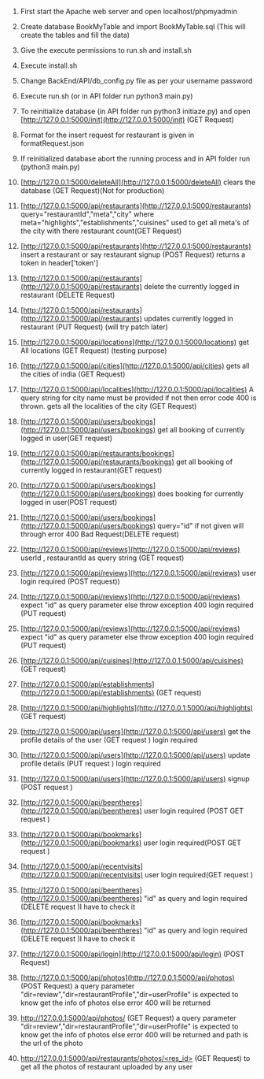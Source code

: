 1. First start the Apache web server and open localhost/phpmyadmin
2. Create database BookMyTable and import BookMyTable.sql (This will create the tables and fill the data)
3. Give the execute permissions to run.sh and install.sh
4. Execute install.sh
5. Change BackEnd/API/db_config.py file as per your username password
6. Execute run.sh (or in API folder run python3 main.py)

7. To reinitialize database (in API folder run python3 initiaze.py) and open [http://127.0.0.1:5000/init](http://127.0.0.1:5000/init) (GET Request)

8. Format for the insert request for restaurant is given in formatRequest.json

9. If reinitialized database abort the running process and in API folder run (python3 main.py)

10. [http://127.0.0.1:5000/deleteAll](http://127.0.0.1:5000/deleteAll) clears the database (GET Request)(Not for production)

11. [http://127.0.0.1:5000/api/restaurants](http://127.0.0.1:5000/restaurants) query="restaurantId","meta","city"
    where meta="highlights","establishments","cuisines" used to get all meta's of the city with there restaurant count(GET Request)

12. [http://127.0.0.1:5000/api/restaurants](http://127.0.0.1:5000/restaurants) insert a restaurant or say restaurant signup (POST Request) returns a token in header['token']

13. [http://127.0.0.1:5000/api/restaurants](http://127.0.0.1:5000/api/restaurants) delete the currently logged in restaurant (DELETE Request)

14. [http://127.0.0.1:5000/api/restaurants](http://127.0.0.1:5000/api/restaurants) updates currently logged in restaurant (PUT Request) (will try patch later)

15. [http://127.0.0.1:5000/api/locations](http://127.0.0.1:5000/locations) get All locations (GET Request) (testing purpose)

16. [http://127.0.0.1:5000/api/cities](http://127.0.0.1:5000/api/cities) gets all the cities of india (GET Request)

17. [http://127.0.0.1:5000/api/localities](http://127.0.0.1:5000/api/localities) A query string for city name must be provided if not then error code 400 is thrown. gets all the localities of the city (GET Request)

18. [http://127.0.0.1:5000/api/users/bookings](http://127.0.0.1:5000/api/users/bookings) get all booking of currently logged in user(GET request)

19. [http://127.0.0.1:5000/api/restaurants/bookings](http://127.0.0.1:5000/api/restaurants/bookings) get all booking of currently logged in restaurant(GET request)

20. [http://127.0.0.1:5000/api/users/bookings](http://127.0.0.1:5000/api/users/bookings) does booking for currently logged in user(POST request)

21. [http://127.0.0.1:5000/api/users/bookings](http://127.0.0.1:5000/api/users/bookings) query="id" if not given will through error 400 Bad Request(DELETE request)

22. [http://127.0.0.1:5000/api/reviews](http://127.0.0.1:5000/api/reviews) userId , restaurantId as query string (GET request)

23. [http://127.0.0.1:5000/api/reviews](http://127.0.0.1:5000/api/reviews) user login required (POST request))

24. [http://127.0.0.1:5000/api/reviews](http://127.0.0.1:5000/api/reviews) expect "id" as query parameter else throw exception 400 login required (PUT request)

25. [http://127.0.0.1:5000/api/reviews](http://127.0.0.1:5000/api/reviews) expect "id" as query parameter else throw exception 400 login required (PUT request)

26. [http://127.0.0.1:5000/api/cuisines](http://127.0.0.1:5000/api/cuisines) (GET request)

27. [http://127.0.0.1:5000/api/establishments](http://127.0.0.1:5000/api/establishments) (GET request)

28. [http://127.0.0.1:5000/api/highlights](http://127.0.0.1:5000/api/highlights) (GET request)

29. [http://127.0.0.1:5000/api/users](http://127.0.0.1:5000/api/users) get the profile details of the user (GET request ) login required

30. [http://127.0.0.1:5000/api/users](http://127.0.0.1:5000/api/users) update profile details (PUT request ) login required

31. [http://127.0.0.1:5000/api/users](http://127.0.0.1:5000/api/users) signup (POST request )

32. [http://127.0.0.1:5000/api/beentheres](http://127.0.0.1:5000/api/beentheres) user login required (POST GET request )

33. [http://127.0.0.1:5000/api/bookmarks](http://127.0.0.1:5000/api/bookmarks) user login required(POST GET request )

34. [http://127.0.0.1:5000/api/recentvisits](http://127.0.0.1:5000/api/recentvisits) user login required(GET request )

35. [http://127.0.0.1:5000/api/beentheres](http://127.0.0.1:5000/api/beentheres) "id" as query and login required (DELETE request )I have to check it

36. [http://127.0.0.1:5000/api/bookmarks](http://127.0.0.1:5000/api/beentheres) "id" as query and login required (DELETE request )I have to check it

37. [http://127.0.0.1:5000/api/login](http://127.0.0.1:5000/api/login) (POST Request)

38. [http://127.0.0.1:5000/api/photos](http://127.0.0.1:5000/api/photos) (POST Request) a query parameter "dir=review","dir=restaurantProfile","dir=userProfile" is expected to know get the info of photos else error 400 will be returned

39. [http://127.0.0.1:5000/api/photos/<path>](http://127.0.0.1:5000/api/photos) (GET Request) a query parameter "dir=review","dir=restaurantProfile","dir=userProfile" is expected to know get the info of photos else error 400 will be returned and path is the url of the photo

40. [http://127.0.0.1:5000/api/restaurants/photos/<res_id>](http://127.0.0.1:5000/api/photos) (GET Request) to get all the photos of restaurant uploaded by any user
